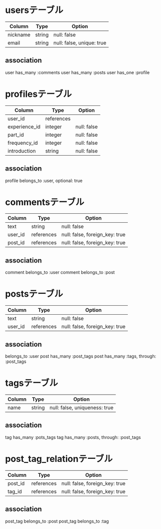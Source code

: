 # usersテーブル
| Column        | Type           | Option                         |
|---------------|----------------|--------------------------------|
| nickname      | string         | null: false                    |
| email         | string         | null: false, unique: true      |

## association
user has_many :comments
user has_many :posts
user has_one :profile


# profilesテーブル
| Column        | Type           | Option                         |
|---------------|----------------|--------------------------------|
| user_id       | references     |                                |
| experience_id | integer        | null: false                    |
| part_id       | integer        | null: false                    |
| frequency_id  | integer        | null: false                    |
| introduction  | string         | null: false                    |

## association
profile belongs_to :user, optional: true

# commentsテーブル
| Column       | Type           | Option                         |
|--------------|----------------|--------------------------------|
| text         | string         | null: false                    |
| user_id      | references     | null: false, foreign_key: true |
| post_id      | references     | null: false, foreign_key: true |

## association
comment belongs_to :user
comment belongs_to :post


# postsテーブル 
| Column       | Type           | Option                         |
|--------------|----------------|--------------------------------|
| text         | string         | null: false                    |
| user_id      | references     | null: false, foreign_key: true |

## association
belongs_to :user
post has_many :post_tags
post has_many :tags, through: :post_tags


# tagsテーブル
| Column        | Type          | Option                         |
|---------------|---------------|--------------------------------|
| name          | string        | null: false, uniqueness: true  |

## association
tag has_many :pots_tags
tag has_many :posts, through: :post_tags


# post_tag_relationテーブル
| Column        | Type          | Option                         |
|---------------|---------------|--------------------------------|
| post_id       | references    | null: false, foreign_key: true |
| tag_id        | references    | null: false, foreign_key: true |

## association
post_tag belongs_to :post
post_tag belongs_to :tag
